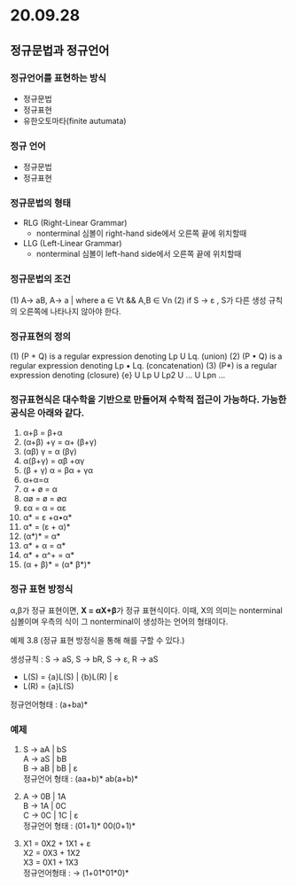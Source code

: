 # 20.09.28

## 정규문법과 정규언어

### 정규언어를 표현하는 방식

- 정규문법
- 정규표현
- 유한오토마타(finite autumata)

### 정규 언어

- 정규문법
- 정규표현

### 정규문법의 형태

- RLG (Right-Linear Grammar)
  - nonterminal 심볼이 right-hand side에서 오른쪽 끝에 위치할때
- LLG (Left-Linear Grammar)
  - nonterminal 심볼이 left-hand side에서 오른쪽 끝에 위치할때

### 정규문법의 조건

(1) A-> aB, A-> a | where a ∈ Vt && A,B ∈ Vn
(2) if S -> ε , S가 다른 생성 규칙의 오른쪽에 나타나지 않아야 한다.

### 정규표현의 정의

(1) (P + Q) is a regular expression denoting Lp U Lq. (union)
(2) (P • Q) is a regular expression denoting Lp ▪ Lq. (concatenation)
(3) (P\*) is a regular expression denoting (closure)
{e} U Lp U Lp2 U ... U Lpn ...

### 정규표현식은 대수학을 기반으로 만들어져 수학적 접근이 가능하다. 가능한공식은 아래와 같다.

1.  α+β = β+α
2.  (α+β) +γ = α+ (β+γ)
3.  (αβ) γ = α (βγ)
4.  α(β+γ) = αβ +αγ
5.  (β + γ) α = βα + γα
6.  α+α=α
7.  α + ø = α
8.  αø = ø = øα
9.  εα = α = αε
10. α\* = ε +α•α\*
11. α\* = (ε + α)\*
12. (α\*)\* = α\*
13. α\* + α = α\*
14. α\* + α^+ = α\*
15. (α + β)\* = (α\* β\*)\*

### 정규 표현 방정식

α,β가 정규 표현이면, **X = αX+β**가 정규 표현식이다.
이때, X의 의미는 nonterminal 심볼이며
우측의 식이 그 nonterminal이 생성하는 언어의 형태이다.

예제 3.8 (정규 표현 방정식을 통해 해를 구할 수 있다.)

생성규칙 : S -> aS, S -> bR, S -> ε, R -> aS

- L(S) = {a}L(S) | {b}L(R) | ε
- L(R) = {a}L(S)

정규언어형태 : (a+ba)\*

### 예제

1. S → aA | bS \
   A → aS | bB \
   B → aB | bB | ε \
   정규언어 형태 : (aa+b)\* ab(a+b)\*

2. A → 0B | 1A\
   B → 1A | 0C\
   C → 0C | 1C | ε\
   정규언어 형태 : (01+1)\* 00(0+1)\*

3. X1 = 0X2 + 1X1 + ε\
   X2 = 0X3 + 1X2\
   X3 = 0X1 + 1X3\
   정규언어형태 : → (1+01\*01\*0)\*

